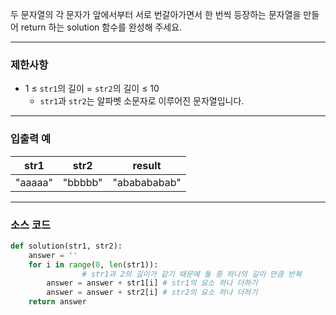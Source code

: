 두 문자열의 각 문자가 앞에서부터 서로 번갈아가면서 한 번씩 등장하는 문자열을 만들어 return 하는 solution 함수를 완성해 주세요.

---

### 제한사항

- 1 ≤ `str1`의 길이 = `str2`의 길이 ≤ 10
    - `str1`과 `str2`는 알파벳 소문자로 이루어진 문자열입니다.

---

### 입출력 예

| str1 | str2 | result |
| --- | --- | --- |
| "aaaaa" | "bbbbb" | "ababababab" |

---

### 소스 코드

```python
def solution(str1, str2):
    answer = ''
    for i in range(0, len(str1)):
				# str1과 2의 길이가 같기 때문에 둘 중 하나의 길이 만큼 반복
        answer = answer + str1[i] # str1의 요소 하나 더하기
        answer = answer + str2[i] # str2의 요소 하나 더하기
    return answer
```